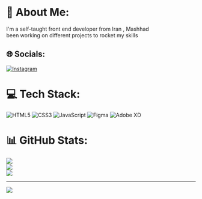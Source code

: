 # 💫 About Me:
I'm a self-taught front end developer from Iran , Mashhad <br>been working on different projects to rocket my skills<br>


## 🌐 Socials:
[![Instagram](https://img.shields.io/badge/Instagram-%23E4405F.svg?logo=Instagram&logoColor=white)](https://instagram.com/https://www.instagram.com/theniiight/) 

# 💻 Tech Stack:
![HTML5](https://img.shields.io/badge/html5-%23E34F26.svg?style=for-the-badge&logo=html5&logoColor=white) ![CSS3](https://img.shields.io/badge/css3-%231572B6.svg?style=for-the-badge&logo=css3&logoColor=white) ![JavaScript](https://img.shields.io/badge/javascript-%23323330.svg?style=for-the-badge&logo=javascript&logoColor=%23F7DF1E) 	![Figma](https://img.shields.io/badge/figma-%23F24E1E.svg?style=for-the-badge&logo=figma&logoColor=white) ![Adobe XD](https://img.shields.io/badge/Adobe%20XD-470137?style=for-the-badge&logo=Adobe%20XD&logoColor=#FF61F6)
# 📊 GitHub Stats:
![](https://github-readme-stats.vercel.app/api?username=NiiiGHTy&theme=dark&hide_border=true&include_all_commits=true&count_private=false)<br/>
![](https://github-readme-streak-stats.herokuapp.com/?user=NiiiGHTy&theme=dark&hide_border=true)<br/>
![](https://github-readme-stats.vercel.app/api/top-langs/?username=NiiiGHTy&theme=dark&hide_border=true&include_all_commits=true&count_private=false&layout=compact)

---
[![](https://visitcount.itsvg.in/api?id=NiiiGHTy&icon=5&color=0)](https://visitcount.itsvg.in)

<!-- Proudly created with GPRM ( https://gprm.itsvg.in ) -->
